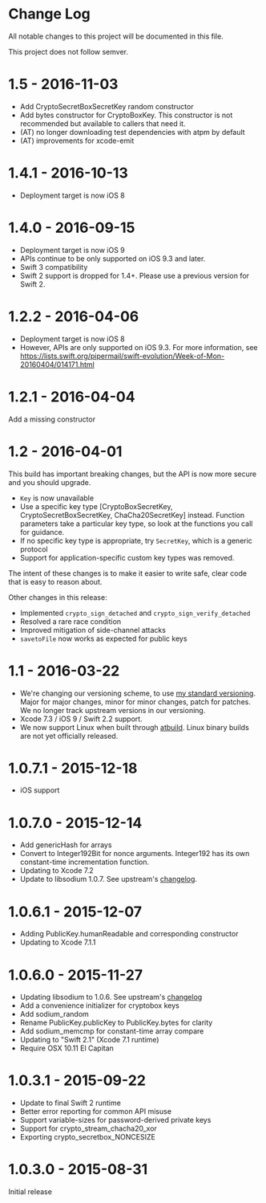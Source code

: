 # Change Log
All notable changes to this project will be documented in this file.

This project does not follow semver.

# 1.5 - 2016-11-03

* Add CryptoSecretBoxSecretKey random constructor
* Add bytes constructor for CryptoBoxKey.  This constructor is not recommended but available to callers that need it.
* (AT) no longer downloading test dependencies with atpm by default
* (AT) improvements for xcode-emit

# 1.4.1 - 2016-10-13

* Deployment target is now iOS 8

# 1.4.0 - 2016-09-15

* Deployment target is now iOS 9
* APIs continue to be only supported on iOS 9.3 and later.  
* Swift 3 compatibility
* Swift 2 support is dropped for 1.4+.  Please use a previous version for Swift 2.

# 1.2.2 - 2016-04-06

* Deployment target is now iOS 8
* However, APIs are only supported on iOS 9.3.  For more information, see https://lists.swift.org/pipermail/swift-evolution/Week-of-Mon-20160404/014171.html

# 1.2.1 - 2016-04-04

Add a missing constructor

# 1.2 - 2016-04-01

This build has important breaking changes, but the API is now more secure and you should upgrade.

* `Key` is now unavailable
* Use a specific key type [CryptoBoxSecretKey, CryptoSecretBoxSecretKey, ChaCha20SecretKey] instead.  Function parameters take a particular key type, so look at the functions you call for guidance.
* If no specific key type is appropriate, try `SecretKey`, which is a generic protocol
* Support for application-specific custom key types was removed.

The intent of these changes is to make it easier to write safe, clear code that is easy to reason about.

Other changes in this release:

* Implemented `crypto_sign_detached` and `crypto_sign_verify_detached`
* Resolved a rare race condition
* Improved mitigation of side-channel attacks
* `savetoFile` now works as expected for public keys

# 1.1 - 2016-03-22

* We're changing our versioning scheme, to use [my standard versioning](http://faq.sealedabstract.com/why_not_semver/).  Major for major changes, minor for minor changes, patch for patches.  We no longer track upstream versions in our versioning.
* Xcode 7.3 / iOS 9 / Swift 2.2 support.
* We now support Linux when built through [atbuild](http://anarchytools.org).  Linux binary builds are not yet officially released.

# 1.0.7.1 - 2015-12-18

* iOS support

# 1.0.7.0 - 2015-12-14

* Add genericHash for arrays
* Convert to Integer192Bit for nonce arguments.  Integer192 has its own constant-time incrementation function.
* Updating to Xcode 7.2
* Update to libsodium 1.0.7.  See upstream's [changelog](https://github.com/jedisct1/libsodium/releases/tag/1.0.7).

# 1.0.6.1 - 2015-12-07

* Adding PublicKey.humanReadable and corresponding constructor
* Updating to Xcode 7.1.1

# 1.0.6.0 - 2015-11-27

* Updating libsodium to 1.0.6.  See upstream's [changelog](https://github.com/jedisct1/libsodium/releases/tag/1.0.6)
* Add a convenience initializer for cryptobox keys
* Add sodium_random
* Rename PublicKey.publicKey to PublicKey.bytes for clarity
* Add sodium_memcmp for constant-time array compare
* Updating to "Swift 2.1" (Xcode 7.1 runtime) 
* Require OSX 10.11 El Capitan


# 1.0.3.1 - 2015-09-22

* Update to final Swift 2 runtime
* Better error reporting for common API misuse
* Support variable-sizes for password-derived private keys
* Support for crypto_stream_chacha20_xor
* Exporting crypto_secretbox_NONCESIZE

# 1.0.3.0 - 2015-08-31

Initial release